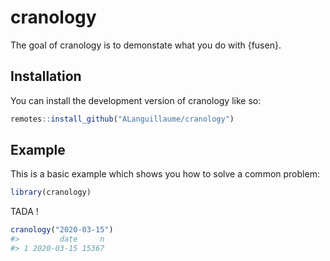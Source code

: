 
<!-- README.md is generated from README.Rmd. Please edit that file -->

# cranology

<!-- badges: start -->
<!-- badges: end -->

The goal of cranology is to demonstate what you do with {fusen}.

## Installation

You can install the development version of cranology like so:

``` r
remotes::install_github("ALanguillaume/cranology")
```

## Example

This is a basic example which shows you how to solve a common problem:

``` r
library(cranology)
```

TADA !

``` r
cranology("2020-03-15")
#>         date     n
#> 1 2020-03-15 15367
```
